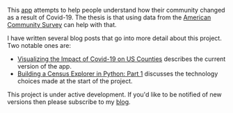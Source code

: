 This [app](https://census-explorer.streamlit.app/) attempts to help people understand how their community changed as a result of Covid-19. The thesis is that using data from the [American Community Survey](https://en.wikipedia.org/wiki/American_Community_Survey) can help with that. 

I have written several blog posts that go into more detail about this project. Two notable ones are:
 * [Visualizing the Impact of Covid-19 on US Counties](https://arilamstein.com/blog/2024/05/04/visualizing-the-impact-of-covid-19-on-us-counties/) describes the current version of the app.
 * [Building a Census Explorer in Python: Part 1](https://arilamstein.com/blog/2024/02/04/building-a-census-explorer-in-python-part-1/) discusses the technology choices made at the start of the project.

This project is under active development. If you'd like to be notified of new versions then please subscribe to my [blog](https://arilamstein.com/).
